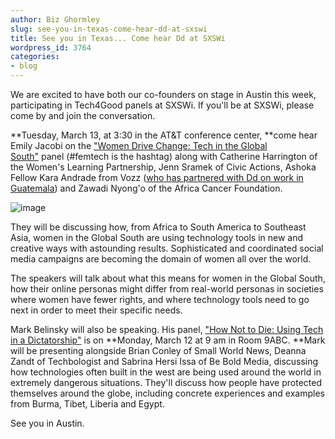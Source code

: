 ```yaml
---
author: Biz Ghormley
slug: see-you-in-texas-come-hear-dd-at-sxswi
title: See you in Texas... Come hear Dd at SXSWi
wordpress_id: 3764
categories:
- blog
---
```


We are excited to have both our co-founders on stage in Austin this week, participating in Tech4Good panels at SXSWi. If you'll be at SXSWi, please come by and join the conversation.

**Tuesday, March 13, at 3:30 in the AT&T conference center, **come hear Emily Jacobi on the ["Women Drive Change: Tech in the Global South"]( http://schedule.sxsw.com/2012/events/event_IAP11566) panel (#femtech is the hashtag) along with Catherine Harrington of the Women's Learning Partnership, Jenn Sramek of Civic Actions, Ashoka Fellow Kara Andrade from Vozz ([who has partnered with Dd on work in Guatemala](http://digital-democracy.org/2011/10/11/elections-in-guatemala/)) and Zawadi Nyong'o of the Africa Cancer Foundation.


![image](http://farm8.staticflickr.com/7051/6965496693_233564e18c_o.jpg)


They will be discussing how, from Africa to South America to Southeast Asia, women in the Global South are using technology tools in new and creative ways with astounding results. Sophisticated and coordinated social media campaigns are becoming the domain of women all over the world.

The speakers will talk about what this means for women in the Global South, how their online personas might differ from real-world personas in societies where women have fewer rights, and where technology tools need to go next in order to meet their specific needs.

Mark Belinsky will also be speaking. His panel, ["How Not to Die: Using Tech in a Dictatorship"](http://schedule.sxsw.com/2012/events/event_IAP9062) is on **Monday, March 12 at 9 am in Room 9ABC. **Mark will be presenting alongside Brian Conley of Small World News, Deanna Zandt of Techbologist and Sabrina Hersi Issa of Be Bold Media, discussing how technologies often built in the west are being used around the world in extremely dangerous situations. They'll discuss how people have protected themselves around the globe, including concrete experiences and examples from Burma, Tibet, Liberia and Egypt.

See you in Austin.
